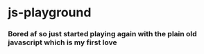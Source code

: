 # js-playground

### Bored af so just started playing again with the plain old javascript which is my first love
